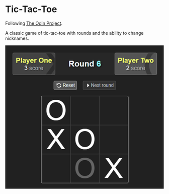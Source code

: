 # Tic-Tac-Toe

Following [The Odin Project](https://www.theodinproject.com/).

A classic game of tic-tac-toe with rounds and the ability to change nicknames.

![alt text](image.png)

